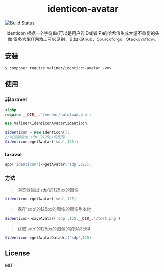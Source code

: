 <h1 align="center"> identicon-avatar </h1>

[![Build Status](https://travis-ci.org/valiner/identicon-avatar.svg?branch=master)](https://travis-ci.org/valiner/identicon-avatar)

<p align="center"> 
identicon 根据一个字符串(可以是用户的ID或者IP)的哈希值生成大量不重复的头像
很多大型IT网站上可以见到，比如 Github、Sourceforge、Stackoveflow。
</p>

## 安装

```shell
$ composer require valiner/identicon-avatar -vvv
```

## 使用
### 非laravel
```php
<?php
require __DIR__.'/vendor/autoload.php';

use Valiner\IdenticonAvatar\Identicon;

$identicon = new Identicon();
//浏览器输出'sdp'的125px的图像
$identicon->getAvatar('sdp',125);
```

### laravel
```php
app('identicon')->getAvatar('sdp',125);
```

### 方法
> 浏览器输出'sdp'的125px的图像
```php
$identicon->getAvatar('sdp',125)
```
> 保存'sdp'的125px的图像的图像到本地
```php
$identicon->saveAvatar('sdp',125,__DIR_.'/test.png')
```

> 获取'sdp'的125px的图像的的BASE64
```php
$identicon->getAvatarDataUri('sdp',125)
```




## License

MIT